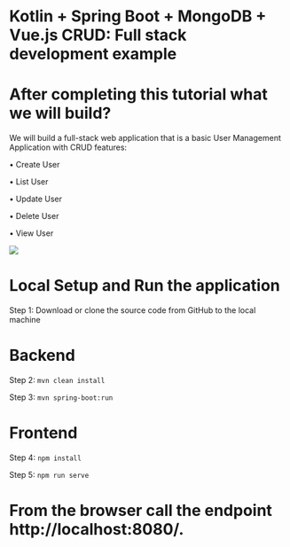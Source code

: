 # Kotlin + Spring Boot + MongoDB + Vue.js CRUD: Full stack development example

# After completing this tutorial what we will build? 
We will build a full-stack web application that is a basic User Management Application with CRUD features: 

• Create User 

• List User 

• Update User 

• Delete User 

• View User

<img src="https://1.bp.blogspot.com/-DbiD2ozUv4Q/X_XgB6tixyI/AAAAAAAABKc/Syie8UkEhqoLKQ7ts-Dy1KZK3g6v2O4_gCLcBGAsYHQ/s1429/vuekotlincrud.png">


# Local Setup and Run the application

Step 1: Download or clone the source code from GitHub to the local machine

# Backend

Step 2:  ```mvn clean install```

Step 3:  ```mvn spring-boot:run```

# Frontend

Step 4:  ```npm install```

Step 5:  ```npm run serve```

# From the browser call the endpoint http://localhost:8080/.
